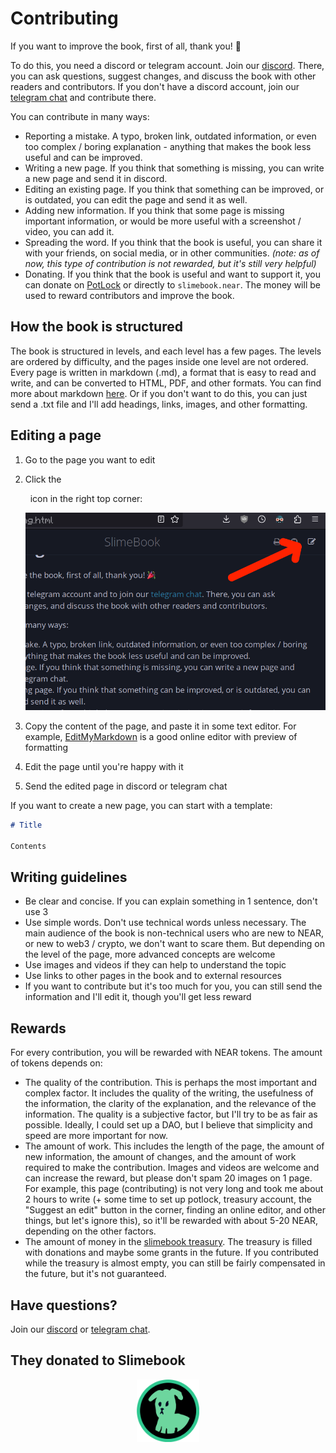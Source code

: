 # Contributing

If you want to improve the book, first of all, thank you! 🎉

To do this, you need a discord or telegram account. Join our [discord](https://discord.gg/VZn9WU9Kpy).
There, you can ask questions, suggest changes, and discuss the book with other readers and
contributors. If you don't have a discord account, join our [telegram chat](https://t.me/slimepowerchat)
and contribute there.

You can contribute in many ways:

- Reporting a mistake. A typo, broken link, outdated information, or even too complex / boring
  explanation - anything that makes the book less useful and can be improved.
- Writing a new page. If you think that something is missing, you can write a new page and send
  it in discord.
- Editing an existing page. If you think that something can be improved, or is outdated,
  you can edit the page and send it as well.
- Adding new information. If you think that some page is missing important information,
  or would be more useful with a screenshot / video, you can add it.
- Spreading the word. If you think that the book is useful, you can share it with your friends,
  on social media, or in other communities. *(note: as of now, this type of contribution is not
  rewarded, but it's still very helpful)*
- Donating. If you think that the book is useful and want to support it, you can donate
  on [PotLock](https://app.potlock.org/?tab=project&projectId=slimebook.near) or directly
  to `slimebook.near`. The money will be used to reward contributors and improve the book.

## How the book is structured

The book is structured in levels, and each level has a few pages. The levels are ordered by
difficulty, and the pages inside one level are not ordered. Every page is written in
markdown (.md), a format that is easy to read and write, and can be converted to HTML, PDF, and
other formats. You can find more about markdown [here](https://rust-lang.github.io/mdBook/format/markdown.html).
Or if you don't want to do this, you can just send a .txt file and I'll add headings, links,
images, and other formatting.

## Editing a page

1. Go to the page you want to edit
2. Click the &nbsp; <div class="fa fa-edit"></div> &nbsp; icon in the right top corner:
   
   !["Suggest an edit" button](suggest-an-edit.png)
3. Copy the content of the page, and paste it in some text editor. For
   example, [EditMyMarkdown](https://editmymarkdown.com)
   is a good online editor with preview of formatting
4. Edit the page until you're happy with it
5. Send the edited page in discord or telegram chat

If you want to create a new page, you can start with a template:

```markdown
# Title

Contents
```

## Writing guidelines

- Be clear and concise. If you can explain something in 1 sentence, don't use 3
- Use simple words. Don't use technical words unless necessary. The main audience of the
  book is non-technical users who are new to NEAR, or new to web3 / crypto, we don't
  want to scare them. But depending on the level of the page, more advanced concepts are
  welcome
- Use images and videos if they can help to understand the topic
- Use links to other pages in the book and to external resources
- If you want to contribute but it's too much for you, you can still send the
  information and I'll edit it, though you'll get less reward

## Rewards

For every contribution, you will be rewarded with NEAR tokens. The amount of tokens
depends on:

- The quality of the contribution. This is perhaps the most important and complex
  factor. It includes the quality of the writing, the usefulness of the information,
  the clarity of the explanation, and the relevance of the information. The quality is
  a subjective factor, but I'll try to be as fair as possible. Ideally, I could set up
  a DAO, but I believe that simplicity and speed are more important for now.
- The amount of work. This includes the length of the page, the amount of new information,
  the amount of changes, and the amount of work required to make the contribution. Images
  and videos are welcome and can increase the reward, but please don't spam 20 images on 1
  page. For example, this page (contributing) is not very long and took me about 2 hours
  to write (+ some time to set up potlock, treasury account, the "Suggest an edit"
  button in the corner, finding an online editor, and other things, but let's ignore this),
  so it'll be rewarded with about 5-20 NEAR, depending on the other factors.
- The amount of money in the [slimebook treasury](https://nearblocks.io/account/slimebook.near).
  The treasury is filled with donations and maybe some grants in the future. If you contributed
  while the treasury is almost empty, you can still be fairly compensated in the future, but
  it's not guaranteed.

## Have questions?

Join our [discord](https://discord.gg/VZn9WU9Kpy) or [telegram chat](https://t.me/slimepowerchat).

## They donated to Slimebook

<div style="text-align: center">
  <a target="_blank" href="https://shitzuapes.xyz/"><img src="./shitzu.svg" alt="Shitzu" width="100px" height="100px" /></a>
</div>
